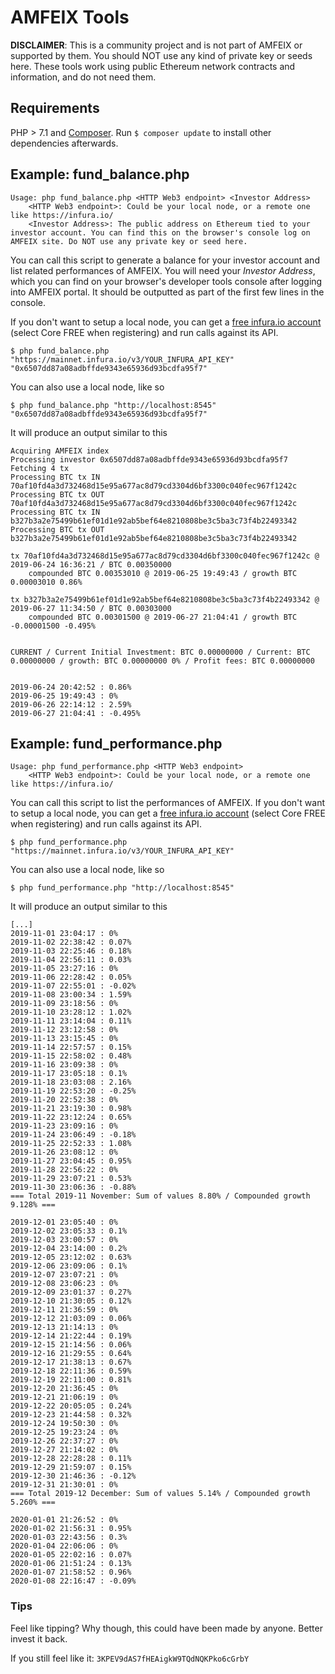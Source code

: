AMFEIX Tools
============

**DISCLAIMER**: This is a community project and is not part of AMFEIX or supported by them. You should NOT use any kind of private key or seeds here. These tools work using public Ethereum network contracts and information, and do not need them.

## Requirements
PHP > 7.1 and [Composer](https://getcomposer.org/). Run `$ composer update` to install other dependencies afterwards.

## Example: fund_balance.php
```
Usage: php fund_balance.php <HTTP Web3 endpoint> <Investor Address>
	<HTTP Web3 endpoint>: Could be your local node, or a remote one like https://infura.io/
	<Investor Address>: The public address on Ethereum tied to your investor account. You can find this on the browser's console log on AMFEIX site. Do NOT use any private key or seed here.
```


You can call this script to generate a balance for your investor account and list related performances of AMFEIX. You will need your *Investor Address*, which you can find on your browser's developer tools console after logging into AMFEIX portal. It should be outputted as part of the first few lines in the console.

If you don't want to setup a local node, you can get a [free infura.io account](https://infura.io/) (select Core FREE when registering) and run calls against its API.
```
$ php fund_balance.php "https://mainnet.infura.io/v3/YOUR_INFURA_API_KEY" "0x6507dd87a08adbffde9343e65936d93bcdfa95f7"
```

You can also use a local node, like so
```
$ php fund_balance.php "http://localhost:8545" "0x6507dd87a08adbffde9343e65936d93bcdfa95f7"
```

It will produce an output similar to this
```
Acquiring AMFEIX index
Processing investor 0x6507dd87a08adbffde9343e65936d93bcdfa95f7
Fetching 4 tx
Processing BTC tx IN  70af10fd4a3d732468d15e95a677ac8d79cd3304d6bf3300c040fec967f1242c
Processing BTC tx OUT 70af10fd4a3d732468d15e95a677ac8d79cd3304d6bf3300c040fec967f1242c
Processing BTC tx IN  b327b3a2e75499b61ef01d1e92ab5bef64e8210808be3c5ba3c73f4b22493342
Processing BTC tx OUT b327b3a2e75499b61ef01d1e92ab5bef64e8210808be3c5ba3c73f4b22493342

tx 70af10fd4a3d732468d15e95a677ac8d79cd3304d6bf3300c040fec967f1242c @ 2019-06-24 16:36:21 / BTC 0.00350000
	compounded BTC 0.00353010 @ 2019-06-25 19:49:43 / growth BTC 0.00003010 0.86%

tx b327b3a2e75499b61ef01d1e92ab5bef64e8210808be3c5ba3c73f4b22493342 @ 2019-06-27 11:34:50 / BTC 0.00303000
	compounded BTC 0.00301500 @ 2019-06-27 21:04:41 / growth BTC -0.00001500 -0.495%


CURRENT / Current Initial Investment: BTC 0.00000000 / Current: BTC 0.00000000 / growth: BTC 0.00000000 0% / Profit fees: BTC 0.00000000


2019-06-24 20:42:52 : 0.86%
2019-06-25 19:49:43 : 0%
2019-06-26 22:14:12 : 2.59%
2019-06-27 21:04:41 : -0.495%
```


## Example: fund_performance.php
```
Usage: php fund_performance.php <HTTP Web3 endpoint>
	<HTTP Web3 endpoint>: Could be your local node, or a remote one like https://infura.io/
```


You can call this script to list the performances of AMFEIX. 
If you don't want to setup a local node, you can get a [free infura.io account](https://infura.io/) (select Core FREE when registering) and run calls against its API.
```
$ php fund_performance.php "https://mainnet.infura.io/v3/YOUR_INFURA_API_KEY"
```

You can also use a local node, like so
```
$ php fund_performance.php "http://localhost:8545"
```

It will produce an output similar to this
```
[...]
2019-11-01 23:04:17 : 0%
2019-11-02 22:38:42 : 0.07%
2019-11-03 22:25:46 : 0.18%
2019-11-04 22:56:11 : 0.03%
2019-11-05 23:27:16 : 0%
2019-11-06 22:28:42 : 0.05%
2019-11-07 22:55:01 : -0.02%
2019-11-08 23:00:34 : 1.59%
2019-11-09 23:18:56 : 0%
2019-11-10 23:28:12 : 1.02%
2019-11-11 23:14:04 : 0.11%
2019-11-12 23:12:58 : 0%
2019-11-13 23:15:45 : 0%
2019-11-14 22:57:57 : 0.15%
2019-11-15 22:58:02 : 0.48%
2019-11-16 23:09:38 : 0%
2019-11-17 23:05:18 : 0.1%
2019-11-18 23:03:08 : 2.16%
2019-11-19 22:53:20 : -0.25%
2019-11-20 22:52:38 : 0%
2019-11-21 23:19:30 : 0.98%
2019-11-22 23:12:24 : 0.65%
2019-11-23 23:09:16 : 0%
2019-11-24 23:06:49 : -0.18%
2019-11-25 22:52:33 : 1.08%
2019-11-26 23:08:12 : 0%
2019-11-27 23:04:45 : 0.95%
2019-11-28 22:56:22 : 0%
2019-11-29 23:07:21 : 0.53%
2019-11-30 23:06:36 : -0.88%
=== Total 2019-11 November: Sum of values 8.80% / Compounded growth 9.128% ===

2019-12-01 23:05:40 : 0%
2019-12-02 23:05:33 : 0.1%
2019-12-03 23:00:57 : 0%
2019-12-04 23:14:00 : 0.2%
2019-12-05 23:12:02 : 0.63%
2019-12-06 23:09:06 : 0.1%
2019-12-07 23:07:21 : 0%
2019-12-08 23:06:23 : 0%
2019-12-09 23:01:37 : 0.27%
2019-12-10 21:30:05 : 0.12%
2019-12-11 21:36:59 : 0%
2019-12-12 21:03:09 : 0.06%
2019-12-13 21:14:13 : 0%
2019-12-14 21:22:44 : 0.19%
2019-12-15 21:14:56 : 0.06%
2019-12-16 21:29:55 : 0.64%
2019-12-17 21:38:13 : 0.67%
2019-12-18 22:11:36 : 0.59%
2019-12-19 22:11:00 : 0.81%
2019-12-20 21:36:45 : 0%
2019-12-21 21:06:19 : 0%
2019-12-22 20:05:05 : 0.24%
2019-12-23 21:44:58 : 0.32%
2019-12-24 19:50:30 : 0%
2019-12-25 19:23:24 : 0%
2019-12-26 22:37:27 : 0%
2019-12-27 21:14:02 : 0%
2019-12-28 22:28:28 : 0.11%
2019-12-29 21:59:07 : 0.15%
2019-12-30 21:46:36 : -0.12%
2019-12-31 21:30:01 : 0%
=== Total 2019-12 December: Sum of values 5.14% / Compounded growth 5.260% ===

2020-01-01 21:26:52 : 0%
2020-01-02 21:56:31 : 0.95%
2020-01-03 22:43:56 : 0.3%
2020-01-04 22:06:06 : 0%
2020-01-05 22:02:16 : 0.07%
2020-01-06 21:51:24 : 0.13%
2020-01-07 21:58:52 : 0.96%
2020-01-08 22:16:47 : -0.09%
```

### Tips
Feel like tipping? Why though, this could have been made by anyone. Better invest it back.

If you still feel like it: `3KPEV9dAS7fHEAigkW9TQdNQKPko6cGrbY`
